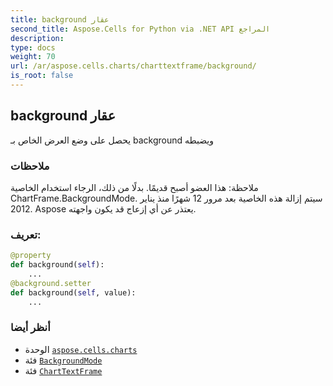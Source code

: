 ```yaml
---
title: background عقار
second_title: Aspose.Cells for Python via .NET API المراجع
description:
type: docs
weight: 70
url: /ar/aspose.cells.charts/charttextframe/background/
is_root: false
---
```

##  background عقار

يحصل على وضع العرض الخاص بـ background ويضبطه

###  ملاحظات

 ملاحظة: هذا العضو أصبح قديمًا. بدلًا من ذلك،
الرجاء استخدام الخاصية ChartFrame.BackgroundMode.
 سيتم إزالة هذه الخاصية بعد مرور 12 شهرًا منذ يناير 2012.
Aspose يعتذر عن أي إزعاج قد يكون واجهته.
###  تعريف:
```python
@property
def background(self):
    ...
@background.setter
def background(self, value):
    ...
```

###  أنظر أيضا
* الوحدة [`aspose.cells.charts`](../../)
* فئة [`BackgroundMode`](/cells/python-net/ar/aspose.cells.charts/backgroundmode)
* فئة [`ChartTextFrame`](/cells/python-net/ar/aspose.cells.charts/charttextframe)
